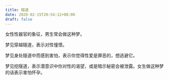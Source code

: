 ```yaml
---
title: 隧道
date: 2020-02-15T20:54:12+08:00
draft: false
---
```


女性性器官的象征，男生常会做这种梦。

梦见穿越隧道，表示对性憧憬。

梦见身处隧道中而感到害怕，表示你觉得性爱是罪恶的，想逃避它。

梦见挖隧道，表示潜意识中你对性的渴望，或是暗示秘密会被泄露。女生做这种梦的话表示害怕怀孕。